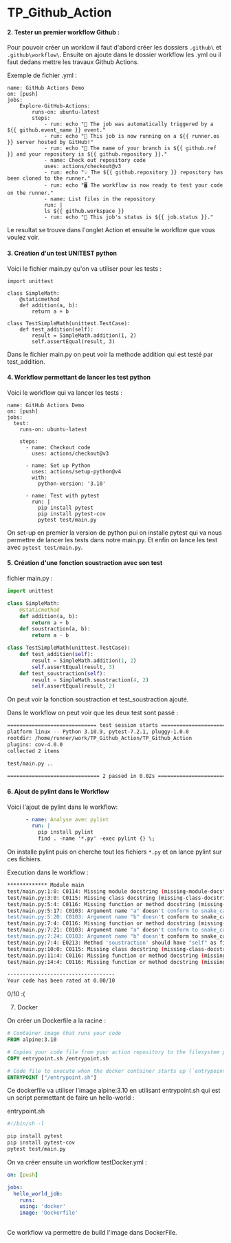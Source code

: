 # TP_Github_Action


#### 2. Tester un premier workflow Github :

Pour pouvoir créer un worklow il faut d'abord créer les dossiers ` .github\ ` et ` .github\workflow\ `.
Ensuite on ajoute dans le dossier workflow les .yml ou il faut dedans mettre les travaux Github Actions.

Exemple de fichier .yml :

```
name: GitHub Actions Demo
on: [push]
jobs:
    Explore-GitHub-Actions:
        runs-on: ubuntu-latest
        steps:
            - run: echo "🎉 The job was automatically triggered by a ${{ github.event_name }} event."
            - run: echo "🐧 This job is now running on a ${{ runner.os }} server hosted by GitHub!"
            - run: echo "🔎 The name of your branch is ${{ github.ref }} and your repository is ${{ github.repository }}."
            - name: Check out repository code
            uses: actions/checkout@v3
            - run: echo "💡 The ${{ github.repository }} repository has been cloned to the runner."
            - run: echo "🖥️ The workflow is now ready to test your code on the runner."
            - name: List files in the repository
            run: |
            ls ${{ github.workspace }}
            - run: echo "🍏 This job's status is ${{ job.status }}."

```

Le resultat se trouve dans l'onglet Action et ensuite le workflow que vous voulez voir.


#### 3. Création d'un test UNITEST python

Voici le fichier main.py qu'on va utiliser pour les tests :

```
import unittest

class SimpleMath:
    @staticmethod
    def addition(a, b):
        return a + b

class TestSimpleMath(unittest.TestCase):
    def test_addition(self):
        result = SimpleMath.addition(1, 2)
        self.assertEqual(result, 3)

```
Dans le fichier main.py on peut voir la methode addition qui est testé par test_addition.

#### 4. Workflow permettant de lancer les test python

Voici le workflow qui va lancer les tests :

```
name: GitHub Actions Demo
on: [push]
jobs:
  test:
    runs-on: ubuntu-latest

    steps:
      - name: Checkout code
        uses: actions/checkout@v3
  
      - name: Set up Python
        uses: actions/setup-python@v4
        with:
          python-version: '3.10'

      - name: Test with pytest
        run: |
          pip install pytest
          pip install pytest-cov
          pytest test/main.py
```

On set-up en premier la version de python pui on installe pytest qui va nous permettre de lancer les tests dans notre main.py.
Et enfin on lance les test avec `pytest test/main.py`.

#### 5. Création d'une fonction soustraction avec son test

fichier main.py :

```python 3
import unittest

class SimpleMath:
    @staticmethod
    def addition(a, b):
        return a + b
    def soustraction(a, b):
        return a - b

class TestSimpleMath(unittest.TestCase):
    def test_addition(self):
        result = SimpleMath.addition(1, 2)
        self.assertEqual(result, 3)
    def test_soustraction(self):
        result = SimpleMath.soustraction(4, 2)
        self.assertEqual(result, 2)


```

On peut voir la fonction soustraction et test_soustraction ajouté.

Dans le workflow on peut voir que les deux test sont passé :

```sh
============================= test session starts ==============================
platform linux -- Python 3.10.9, pytest-7.2.1, pluggy-1.0.0
rootdir: /home/runner/work/TP_Github_Action/TP_Github_Action
plugins: cov-4.0.0
collected 2 items

test/main.py ..                                                          [100%]

============================== 2 passed in 0.02s ===============================
```

#### 6. Ajout de pylint dans le Workflow

Voici l'ajout de pylint dans le workflow: 

```yml
      - name: Analyse avec pylint
        run: |
          pip install pylint
          find . -name '*.py' -exec pylint {} \;
```

On installe pylint puis on cherche tout les fichiers `*.py` et on lance pylint sur ces fichiers.

Execution dans le workflow :
```sh
************* Module main
test/main.py:1:0: C0114: Missing module docstring (missing-module-docstring)
test/main.py:3:0: C0115: Missing class docstring (missing-class-docstring)
test/main.py:5:4: C0116: Missing function or method docstring (missing-function-docstring)
test/main.py:5:17: C0103: Argument name "a" doesn't conform to snake_case naming style (invalid-name)
test/main.py:5:20: C0103: Argument name "b" doesn't conform to snake_case naming style (invalid-name)
test/main.py:7:4: C0116: Missing function or method docstring (missing-function-docstring)
test/main.py:7:21: C0103: Argument name "a" doesn't conform to snake_case naming style (invalid-name)
test/main.py:7:24: C0103: Argument name "b" doesn't conform to snake_case naming style (invalid-name)
test/main.py:7:4: E0213: Method 'soustraction' should have "self" as first argument (no-self-argument)
test/main.py:10:0: C0115: Missing class docstring (missing-class-docstring)
test/main.py:11:4: C0116: Missing function or method docstring (missing-function-docstring)
test/main.py:14:4: C0116: Missing function or method docstring (missing-function-docstring)

-----------------------------------
Your code has been rated at 0.00/10

```
0/10 :(

7. Docker


On créer un Dockerfile a la racine :

```Dockerfile
# Container image that runs your code
FROM alpine:3.10

# Copies your code file from your action repository to the filesystem path `/` of the container
COPY entrypoint.sh /entrypoint.sh

# Code file to execute when the docker container starts up (`entrypoint.sh`)
ENTRYPOINT ["/entrypoint.sh"]
```

Ce dockerfile va utiliser l'image alpine:3.10 en utilisant entrypoint.sh qui est un script permettant de faire un hello-world :

entrypoint.sh

```sh
#!/bin/sh -l

pip install pytest
pip install pytest-cov
pytest test/main.py
```


On va créer ensuite un workflow testDocker.yml :

```yml
on: [push]

jobs:
  hello_world_job:
    runs:
  	using: 'docker'
  	image: 'Dockerfile'
        
```

Ce workflow va permettre de build l'image dans DockerFile.



